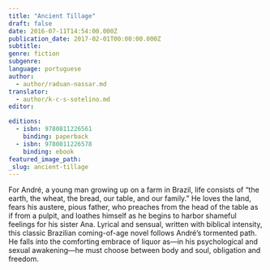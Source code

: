 ```yaml
---
title: "Ancient Tillage"
draft: false
date: 2016-07-11T14:54:00.000Z
publication_date: 2017-02-01T00:00:00.000Z
subtitle:
genre: fiction
subgenre:
language: portuguese
author:
  - author/raduan-nassar.md
translator:
  - author/k-c-s-sotelino.md
editor:

editions:
  - isbn: 9780811226561
    binding: paperback
  - isbn: 9780811226578
    binding: ebook
featured_image_path:
_slug: ancient-tillage
---
```


For André, a young man growing up on a farm in Brazil, life consists of “the earth, the wheat, the bread, our table, and our family.” He loves the land, fears his austere, pious father, who preaches from the head of the table as if from a pulpit, and loathes himself as he begins to harbor shameful feelings for his sister Ana. Lyrical and sensual, written with biblical intensity, this classic Brazilian coming-of-age novel follows André’s tormented path. He falls into the comforting embrace of liquor as—in his psychological and sexual awakening—he must choose between body and soul, obligation and freedom.

